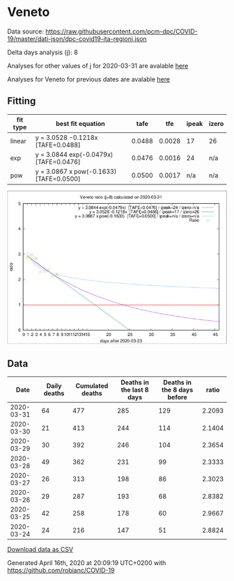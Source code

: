 # Veneto

Data source: https://raw.githubusercontent.com/pcm-dpc/COVID-19/master/dati-json/dpc-covid19-ita-regioni.json

Delta days analysis (j): 8

Analyses for other values of j for 2020-03-31 are avalable [here](../2020-03-31/README.md)

Analyses for Veneto for previous dates are avalable [here](../README.md)

## Fitting 
|fit type|best fit equation|tafe|tfe|ipeak|izero|
|-------|-----|--------|------|---|---|
|linear|y = 3.0528 -0.1218x  [TAFE=0.0488]|0.0488|0.0028|17|26|
|exp|y = 3.0844 exp(-0.0479x)  [TAFE=0.0476]|0.0476|0.0016|24|n/a|
|pow|y = 3.0867 x pow(-0.1633)  [TAFE=0.0500]|0.0500|0.0017|n/a|n/a|

![Plot](COVID-19_veneto_j8_2020-03-31.png)

## Data
|Date|Daily deaths|Cumulated deaths|Deaths in the last 8 days|Deaths in the 8 days before|ratio|
|----|----------|-----------|-------|--------------------|-----|
|2020-03-31|64|477|285|129|2.2093|
|2020-03-30|21|413|244|114|2.1404|
|2020-03-29|30|392|246|104|2.3654|
|2020-03-28|49|362|231|99|2.3333|
|2020-03-27|26|313|198|86|2.3023|
|2020-03-26|29|287|193|68|2.8382|
|2020-03-25|42|258|178|60|2.9667|
|2020-03-24|24|216|147|51|2.8824|

[Download data as CSV](COVID-19_veneto_j8_2020-03-31.csv)

Generated April 16th, 2020 at 20:09:19 UTC+0200 with https://github.com/robianc/COVID-19
